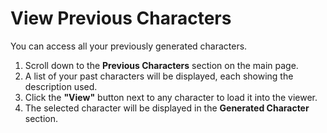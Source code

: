 # View Previous Characters

You can access all your previously generated characters.

1. Scroll down to the **Previous Characters** section on the main page.
2. A list of your past characters will be displayed, each showing the description used.
3. Click the **"View"** button next to any character to load it into the viewer.
4. The selected character will be displayed in the **Generated Character** section.

